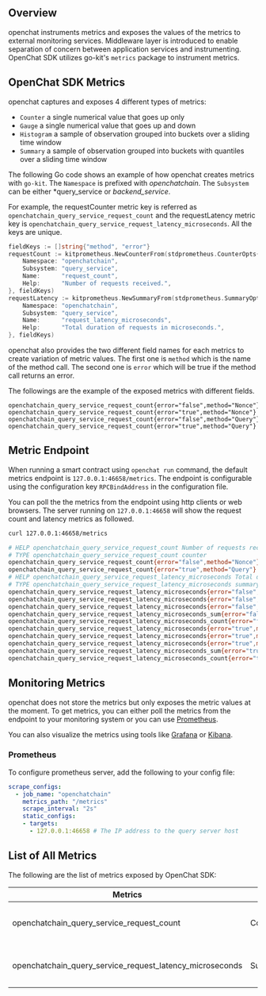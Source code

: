 ## Overview

openchat instruments metrics and exposes the values of the metrics to external monitoring services. Middleware layer is introduced to enable separation of concern between application services and instrumenting. OpenChat SDK utilizes go-kit's `metrics` package to instrument metrics.

## OpenChat SDK Metrics

openchat captures and exposes 4 different types of metrics:

- `Counter` a single numerical value that goes up only
- `Gauge` a single numerical value that goes up and down
- `Histogram` a sample of observation grouped into buckets over a sliding time window
- `Summary` a sample of observation grouped into buckets with quantiles over a sliding time window

The following Go code shows an example of how openchat creates metrics with `go-kit`. The `Namespace` is prefixed with *openchatchain*. The `Subsystem` can be either *query_service or *backend_service*.

For example, the requestCounter metric key is referred as `openchatchain_query_service_request_count` and the requestLatency metric key is `openchatchain_query_service_request_latency_microseconds`. All the keys are unique.

```Go
fieldKeys := []string{"method", "error"}
requestCount := kitprometheus.NewCounterFrom(stdprometheus.CounterOpts{
    Namespace: "openchatchain",
    Subsystem: "query_service",
    Name:      "request_count",
    Help:      "Number of requests received.",
}, fieldKeys)
requestLatency := kitprometheus.NewSummaryFrom(stdprometheus.SummaryOpts{
    Namespace: "openchatchain",
    Subsystem: "query_service",
    Name:      "request_latency_microseconds",
    Help:      "Total duration of requests in microseconds.",
}, fieldKeys)
```

openchat also provides the two different field names for each metrics to create variation of metric values. The first one is `method` which is the name of the method call. The second one is `error` which will be true if the method call returns an error.

The followings are the example of the exposed metrics with different fields.

```
openchatchain_query_service_request_count{error="false",method="Nonce"}
openchatchain_query_service_request_count{error="true",method="Nonce"}
openchatchain_query_service_request_count{error="false",method="Query"}
openchatchain_query_service_request_count{error="true",method="Query"}
```

## Metric Endpoint

When running a smart contract using `openchat run` command, the default metrics endpoint is `127.0.0.1:46658/metrics`. The endpoint is configurable using the configuration key `RPCBindAddress` in the configuration file.

You can poll the the metrics from the endpoint using http clients or web browsers. The server running on `127.0.0.1:46658` will show the request count and latency metrics as followed.

```sh
curl 127.0.0.1:46658/metrics

# HELP openchatchain_query_service_request_count Number of requests received.
# TYPE openchatchain_query_service_request_count counter
openchatchain_query_service_request_count{error="false",method="Nonce"} 2
openchatchain_query_service_request_count{error="true",method="Query"} 2
# HELP openchatchain_query_service_request_latency_microseconds Total duration of requests in microseconds.
# TYPE openchatchain_query_service_request_latency_microseconds summary
openchatchain_query_service_request_latency_microseconds{error="false",method="Nonce",quantile="0.5"} 1.0352e-05
openchatchain_query_service_request_latency_microseconds{error="false",method="Nonce",quantile="0.9"} 2.4728e-05
openchatchain_query_service_request_latency_microseconds{error="false",method="Nonce",quantile="0.99"} 2.4728e-05
openchatchain_query_service_request_latency_microseconds_sum{error="false",method="Nonce"} 3.508e-05
openchatchain_query_service_request_latency_microseconds_count{error="false",method="Nonce"} 2
openchatchain_query_service_request_latency_microseconds{error="true",method="Query",quantile="0.5"} 1.5574e-05
openchatchain_query_service_request_latency_microseconds{error="true",method="Query",quantile="0.9"} 1.7501e-05
openchatchain_query_service_request_latency_microseconds{error="true",method="Query",quantile="0.99"} 1.7501e-05
openchatchain_query_service_request_latency_microseconds_sum{error="true",method="Query"} 3.3075000000000004e-05
openchatchain_query_service_request_latency_microseconds_count{error="true",method="Query"} 2

```

## Monitoring Metrics

openchat does not store the metrics but only exposes the metric values at the moment. To get metrics, you can either poll the metrics from the endpoint to your monitoring system or you can use [Prometheus](https://prometheus.io/docs/prometheus/latest/installation/).

You can also visualize the metrics using tools like [Grafana](https://grafana.com/) or [Kibana](https://www.elastic.co/products/kibana).

### Prometheus

To configure prometheus server, add the following to your config file:

```yaml
scrape_configs:
  - job_name: "openchatchain"
    metrics_path: "/metrics"
    scrape_interval: "2s"
    static_configs:
    - targets:
      - 127.0.0.1:46658 # The IP address to the query server host
```

## List of All Metrics

The following are the list of metrics exposed by OpenChat SDK:

| Metrics       | Type          |  Description   |
| ------------- |---------------|-------|
| openchatchain_query_service_request_count | Counter | Number of query requests received |
| openchatchain_query_service_request_latency_microseconds | Summary | Total duration of query requests in microseconds |
